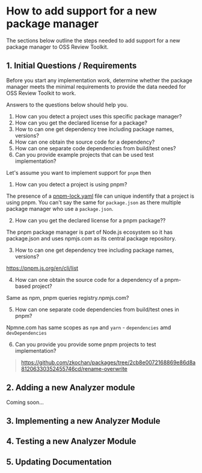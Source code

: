 # How to add support for a new package manager

The sections below outline the steps needed to add support for a new package manager to OSS Review Toolkit.

## 1. Initial Questions / Requirements

Before you start any implementation work, determine whether the package manager meets the minimal requirements to
provide the data needed for OSS Review Toolkit to work.

Answers to the questions below should help you. 

1. How can you detect a project uses this specific package manager?
2. How can you get the declared license for a package?
3. How to can one get dependency tree including package names, versions?
4. How can one obtain the source code for a dependency?
5. How can one separate code dependencies from build/test ones?
6. Can you provide example projects that can be used test implementation?

Let's assume you want to implement support for `pnpm` then 

1. How can you detect a project is using pnpm?

The presence of a [pnpm-lock.yaml](https://github.com/pnpm/pnpm/blob/master/pnpm-lock.yaml) file 
can unique indentify that a project is using pnpm.
You can't say the same for `package.json` as there multiple package manager who use a `package.json`.

2. How can you get the declared license for a pnpm package??

The pnpm package manager is part of Node.js ecosystem so it has package.json and
uses npmjs.com as its central package repository.

3. How to can one get dependency tree including package names, versions?

https://pnpm.js.org/en/cli/list

4. How can one obtain the source code for a dependency of a pnpm-based project?

Same as npm, pnpm queries registry.npmjs.com?

5. How can one separate code dependencies from build/test ones in pnpm?

Npmne.com has same scopes as `npm` and `yarn` - `dependencies` amd `devDependencies` 

6. Can you provide you provide some pnpm projects to test implementation?

> https://github.com/zkochan/packages/tree/2cb8e0072168869e86d8a81206330352455746cd/rename-overwrite

## 2. Adding a new Analyzer module

Coming soon...

## 3. Implementing a new Analyzer Module

## 4. Testing a new Analyzer Module

## 5. Updating Documentation